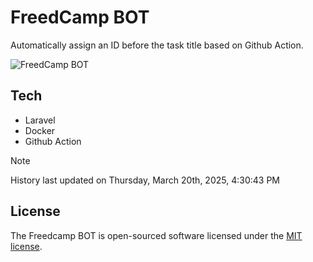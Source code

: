 # FreedCamp BOT

Automatically assign an ID before the task title based on Github Action.

![FreedCamp BOT](https://repository-images.githubusercontent.com/737932867/7d34798b-2680-471c-b089-a78a718d3d6a)

## Tech

- Laravel
- Docker
- Github Action

> [!NOTE]  
> History last updated on Thursday, March 20th, 2025, 4:30:43 PM

## License

The Freedcamp BOT is open-sourced software licensed under the [MIT license](https://opensource.org/licenses/MIT).

